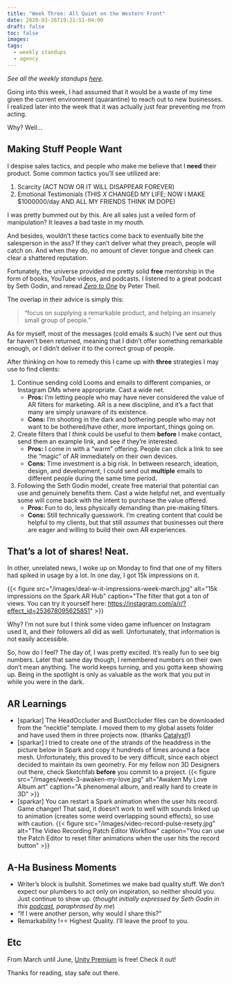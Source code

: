 ```yaml
---
title: "Week Three: All Quiet on the Western Front"
date: 2020-03-26T19:21:51-04:00
draft: false
toc: false
images:
tags: 
  - weekly standups
  - agency
---
```


*See all the weekly standups [here](/tags/weekly-standups/).*


Going into this week, I had assumed that it would be a waste of my time given the current environment (quarantine) to reach out to new businesses. I realized later into the week that it was actually just fear preventing me from acting. 

Why? Well...

## Making Stuff People Want

I despise sales tactics, and people who make me believe that I **need** their product. Some common tactics you’ll see utilized are: 

1. Scarcity (ACT NOW OR IT WILL DISAPPEAR FOREVER)
2. Emotional Testimonials (THIS *X* CHANGED MY LIFE; NOW I MAKE $1000000/day AND ALL MY FRIENDS THINK IM DOPE)

I was pretty bummed out by this. Are all sales just a veiled form of manipulation? It leaves a bad taste in my mouth. 

And besides, wouldn’t these tactics come back to eventually bite the salesperson in the ass? If they can’t deliver what they preach, people will catch on. And when they do, no amount of clever tongue and cheek can clear a shattered reputation.  

Fortunately, the universe provided me pretty solid **free** mentorship in the form of books, YouTube videos, and podcasts. I listened to a great podcast by Seth Godin, and reread [*Zero to One*](https://www.goodreads.com/book/show/18050143-zero-to-one) by Peter Theil. 

The overlap in their advice is simply this: 

> “focus on supplying a remarkable product, and helping an insanely small group of people.”

As for myself, most of the messages (cold emails & such) I’ve sent out thus far haven’t been returned, meaning that I didn’t offer something remarkable enough, or I didn’t deliver it to the correct group of people. 

After thinking on how to remedy this I came up with **three** strategies I may use to find clients:

1. Continue sending cold Looms and emails to different companies, or Instagram DMs where appropriate. Cast a wide net. 
    - **Pros:** I’m letting people who may have never considered the value of AR filters for marketing. AR is a new discipline, and it’s a fact that many are simply unaware of its existence. 
    - **Cons:** I’m shooting in the dark and bothering people who may not want to be bothered/have other, more important, things going on.
2. Create filters that I *think* could be useful to them **before** I make contact, send them an example link, and see if they’re interested.
    - **Pros:** I come in with a “warm” offering. People can click a link to see the “magic” of AR immediately on their own devices.
    - **Cons:** Time investment is a big risk. In between research, ideation, design, and development, I could send out **multiple** emails to different people during the same time period.
3. Following the Seth Godin model, create free material that potential can use and genuinely benefits them. Cast a wide helpful net, and eventually some will come back with the intent to purchase the value offered.
    - **Pros:** Fun to do, less physically demanding than pre-making filters.
    - **Cons:** Still technically guesswork. I’m creating content that could be helpful to my clients, but that still *assumes* that businesses out there are eager and willing to build their own AR experiences.

## That’s a lot of shares! Neat.

In other, unrelated news, I woke up on Monday to find that one of my filters had spiked in usage by a lot. In one day, I got 15k impressions on it. 

{{< figure src="/images/deal-w-it-impressions-week-march.jpg" alt="15k impressions on the Spark AR Hub" caption="The filter that got a ton of views. You can try it yourself here: https://instagram.com/a/r/?effect_id=253678095625851" >}}


Why? I’m not sure but I think some video game influencer on Instagram used it, and their followers all did as well. Unfortunately, that information is not easily accessible.

So, how do I feel? The day of, I was pretty excited. It’s really fun to see big numbers. Later that same day though, I remembered numbers on their own don’t mean anything. The world keeps turning, and you gotta keep showing up. Being in the spotlight is only as valuable as the work that you put in while you were in the dark.

## AR Learnings

- [sparkar] The HeadOccluder and BustOccluder files can be downloaded from the “necktie” template. I moved them to my global assets folder and have used them in three projects now. (thanks [Catalyst](https://www.youtube.com/channel/UC3zmATtNhDuYOketH1zF5sw)!)  
- [sparkar] I tried to create one of the strands of the headdress in the picture below in Spark and copy it hundreds of times around a face mesh. Unfortunately, this proved to be very difficult, since each object decided to maintain its own geometry. For my fellow non 3D Designers out there, check Sketchfab **before** you commit to a project.
{{< figure src="/images/week-3-awaken-my-love.jpg" alt="Awaken My Love Album art" caption="A phenomenal album, and really hard to create in 3D" >}}
- [sparkar] You can restart a Spark animation when the user hits record. Game changer! That said, it doesn’t work to well with sounds linked up to animation (creates some weird overlapping sound effects), so use with caution.
{{< figure src="/images/video-record-pulse-resety.jpg" alt="The Video Recording Patch Editor Workflow" caption="You can use the Patch Editor to reset filter animations when the user hits the record button" >}}


## A-Ha Business Moments

- Writer’s block is bullshit. Sometimes we make bad quality stuff. We don’t expect our plumbers to act only on inspiration, so neither should you. Just continue to show up. (*thought initially expressed by Seth Godin in this [podcast](https://youtu.be/kZmxAOHyDBI), paraphrased by me*)
- “If I were another person, why would I share this?”
- Remarkability !== Highest Quality. I’ll leave the proof to you.

## Etc

From March until June, [Unity Premium](https://learn.unity.com/) is free! Check it out!

Thanks for reading, stay safe out there.